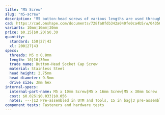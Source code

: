```yaml
---
title: "M5 Screw"
slug: "m5-screw"
description: "M5 button-head screws of various lengths are used throughout FarmBot to attach plates and 3D printed parts to extrusions, V-wheels to plates, and other components together. They are usually used in combination with M5 washers, and terminated with an M5 tee nut or locknut. The button head provides a wide bearing surface, a low-profile head, and a finished appearance. Length is measured from under the head."
cad: https://cad.onshape.com/documents/728fa8fdb342a040fe0ca4b5/w/0435033a7c78b02e71d0f721/e/2a69261d95cb8696ca29c177?configuration=List_NkP7qhj35TIq5q%3DDefault&renderMode=0&uiState=6255c5ba46b4a5023f0a8219
variants: 10mm|16mm|30mm
price: $0.15|$0.20|$0.30
quantity:
  standard: 150|27|43
  xl: 200|27|43
specs:
  threads: M5 x 0.8mm
  length: 10|16|30mm
  trade name: Button-Head Socket Cap Screw
  material: Stainless Steel
  head height: 2.75mm
  head diameter: 9.5mm
  drive size: 3mm hex
internal-specs:
  internal-part-name: M5 x 10mm Screw|M5 x 16mm Screw|M5 x 30mm Screw
  cost: $0.026|$0.033|$0.056
  notes: ---|12 Pre-assembled in UTM and Tools, 15 in bag|3 pre-assembled in Tools, 40 in bag
component tests: Fasteners and hardware tests
---
```

